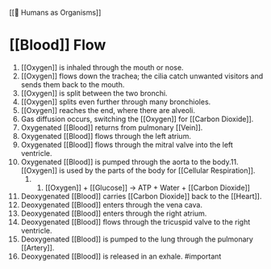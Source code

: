 [[👦 Humans as Organisms]]
# [[Blood]] Flow
1. [[Oxygen]] is inhaled through the mouth or nose.
2. [[Oxygen]] flows down the trachea; the cilia catch unwanted visitors and sends them back to the mouth.
3. [[Oxygen]] is split between the two bronchi.
4. [[Oxygen]] splits even further through many bronchioles.
5. [[Oxygen]] reaches the end, where there are alveoli.
6. Gas diffusion occurs, switching the [[Oxygen]] for [[Carbon Dioxide]].
7. Oxygenated [[Blood]] returns from pulmonary [[Vein]].
8. Oxygenated [[Blood]] flows through the left atrium.
9. Oxygenated [[Blood]] flows through the mitral valve into the left ventricle.
10. Oxygenated [[Blood]] is pumped through the aorta to the body.11. [[Oxygen]] is used by the parts of the body for [[Cellular Respiration]].
	1. 1. [[Oxygen]] + [[Glucose]] -> ATP + Water + [[Carbon Dioxide]]
12. Deoxygenated [[Blood]] carries [[Carbon Dioxide]] back to the [[Heart]].
13. Deoxygenated [[Blood]] enters through the vena cava.
14. Deoxygenated [[Blood]] enters through the right atrium.
15. Deoxygenated [[Blood]] flows through the tricuspid valve to the right ventricle.
16. Deoxygenated [[Blood]] is pumped to the lung through the pulmonary [[Artery]].
17. Deoxygenated [[Blood]] is released in an exhale.
#important 